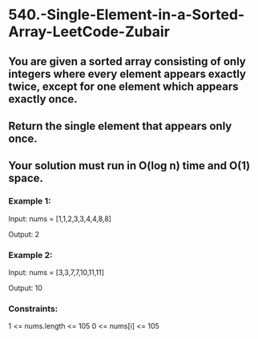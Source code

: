 # 540.-Single-Element-in-a-Sorted-Array-LeetCode-Zubair
## You are given a sorted array consisting of only integers where every element appears exactly twice, except for one element which appears exactly once.

## Return the single element that appears only once.

## Your solution must run in O(log n) time and O(1) space.

 

### Example 1:

Input: nums = [1,1,2,3,3,4,4,8,8]

Output: 2



### Example 2:

Input: nums = [3,3,7,7,10,11,11]

Output: 10
 

### Constraints:

1 <= nums.length <= 105
0 <= nums[i] <= 105
